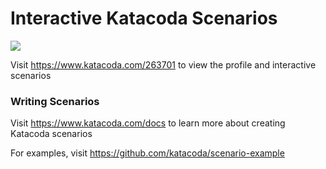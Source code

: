 # Interactive Katacoda Scenarios

[![](http://shields.katacoda.com/katacoda/263701/count.svg)](https://www.katacoda.com/263701 "Get your profile on Katacoda.com")

Visit https://www.katacoda.com/263701 to view the profile and interactive scenarios

### Writing Scenarios
Visit https://www.katacoda.com/docs to learn more about creating Katacoda scenarios

For examples, visit https://github.com/katacoda/scenario-example
